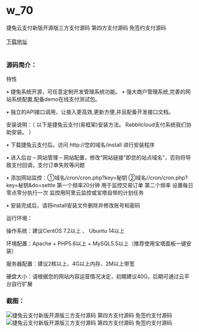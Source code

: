 # w_70
捷兔云支付新版开源版三方支付源码 第四方支付源码 免签约支付源码
<br/></br>
[下载地址](https://www.uuid2.com/70.html "下载地址")
<br/></br>
<h3>源码简介：</h3>
<p>特性<p>
<p>• 捷兔系统开源，可任意定制开发管理系统功能。
• 强大商户管理系统,完善的网站系统配置,配备demo在线支付测试包。<p>
<p>• 独立的API接口调用，让接入更高效,更新方便,并且配备开发接口文档。<p>
<p>安装说明：（ 以下是捷兔云支付(易框架)安装方法。 Rabbitcloud支付系统我们协助安装。 ）<p>
<p>•  下载捷兔云支付后。访问 http://您的域名/install 进行安装程序<p>
<p>• 进入后台 – 网站管理 – 网站配置，修改“网站链接”即您的站点域名”，否则将导致支付回调，支付订单失败等问题<p>
<p>• 添加网站监控：①域名/cron/cron.php?key=秘钥 ②域名//cron/cron.php?key=秘钥&do=settle 第一个频率20分钟 用于监控交易订单 第二个频率 设置每日零点零分执行一次 监控用阿里云监控或宝塔自带的计划任务<p>
<p>• 安装完成后，请将install安装文件删除并修改账号和密码<p>
<p>运行环境：<p>
<p>操作系统：建议CentOS 7.2以上 、 Ubuntu 14以上<p>
<p>环境配置：Apache + PHP5.6以上 + MySQL5.5以上（推荐使用宝塔面板一键安装）<p>
<p>服务器配置：建议2核以上、4G以上内存、2M以上带宽<p>
<p>硬盘大小：请根据您的网站内容运营情况决定，初期建议40G。后期可通过云平台自行扩展<p>
<h3>截图：</h3>
<img src="https://www.uuid2.com/wp-content/uploads/img/202105/eede522999.png" alt="捷兔云支付新版开源版三方支付源码 第四方支付源码 免签约支付源码"><img src="https://www.uuid2.com/wp-content/uploads/img/202105/d8e86fb146.png" alt="捷兔云支付新版开源版三方支付源码 第四方支付源码 免签约支付源码">
